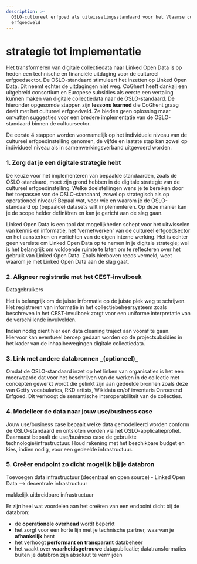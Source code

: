```yaml
---
description: >-
  OSLO-cultureel erfgoed als uitwisselingsstandaard voor het Vlaamse culturele
  erfgoedveld
---
```


# strategie tot implementatie

Het transformeren van digitale collectiedata naar Linked Open Data is op heden een technische en financiële uitdaging voor de cultureel erfgoedsector. De OSLO-standaard stimuleert het inzetten op Linked Open Data. Dit neemt echter de uitdagingen niet weg. CoGhent heeft dankzij een uitgebreid consortium en Europese subsidies als eerste een vertaling kunnen maken van digitale collectiedata naar de OSLO-standaard. De hieronder opgesomde stappen zijn **lessons learned** die CoGhent graag deelt met het cultureel erfgoedveld. Ze bieden geen oplossing maar omvatten suggesties voor een bredere implementatie van de OSLO-standaard binnen de cultuursector.&#x20;

De eerste 4 stappen worden voornamelijk op het individuele niveau van de cultureel erfgoedinstelling genomen, de vijfde en laatste stap kan zowel op individueel niveau als in samenwerkingsverband uitgevoerd worden.&#x20;

### 1. Zorg dat je een digitale strategie hebt&#x20;

De keuze voor het implementeren van bepaalde standaarden, zoals de OSLO-standaard, moet zijn grond hebben in de digitale strategie van de cultureel erfgoedinstelling. Welke doelstellingen wens je te bereiken door het toepassen van de OSLO-standaard, zowel op strategisch als op operationeel niveau? Bepaal wat, voor wie en waarom je de OSLO-standaard op (bepaalde) datasets wilt implementeren. Op deze manier kan je de scope helder definiëren en kan je gericht aan de slag gaan.   &#x20;

Linked Open Data is een tool dat mogelijkheden schept voor het uitwisselen van kennis en informatie, het 'vernetwerken' van de cultureel erfgoedsector en het aansterken en verlichten van de eigen interne werking. Het is echter geen vereiste om Linked Open Data op te nemen in je digitale strategie; wel is het belangrijk om voldoende ruimte te laten om te reflecteren over het gebruik van Linked Open Data. Zoals hierboven reeds vermeld, weet waarom je met Linked Open Data aan de slag gaat.&#x20;

### **2. Aligneer registratie met het CEST-invulboek**

Datagebruikers&#x20;

Het is belangrijk om de juiste informatie op de juiste plek weg te schrijven. Het registreren van informatie in het collectiebeheersysteem zoals beschreven in het CEST-invulboek zorgt voor een uniforme interpretatie van de verschillende invulvelden.  &#x20;

**I**ndien nodig dient hier een data cleaning traject aan vooraf te gaan. Hiervoor kan eventueel beroep gedaan worden op de projectsubsidies in het kader van de inhaalbewegingen digitale collectiedata.

### **3. Link met andere databronnen **_**(optioneel)**_

Omdat de OSLO-standaard inzet op het linken van organisaties is het een meerwaarde dat voor het beschrijven van de werken in de collectie met concepten gewerkt wordt die gelinkt zijn aan gedeelde bronnen zoals deze van Getty vocabularies, RKD artists, Wikidata en/of inventaris Onroerend Erfgoed. Dit verhoogt de semantische interoperabiliteit van de collecties.

### 4. Modelleer de data naar jouw use/business case&#x20;

Jouw use/business case bepaalt welke data gemodelleerd worden conform de OSLO-standaard en ontsloten worden via het OSLO-applicatieprofiel. Daarnaast bepaalt de use/business case de gebruikte technologie/infrastructuur. Houd rekening met het beschikbare budget en kies, indien nodig, voor een gedeelde infrastructuur.  &#x20;

### 5. Creëer endpoint zo dicht mogelijk bij je databron

Toevoegen data infrastructuur (decentraal en open source) - Linked Open Data --> decentrale infrastructuur&#x20;

makkelijk uitbreidbare infrastructuur&#x20;

Er zijn heel wat voordelen aan het creëren van een endpoint dicht bij de databron:

* de **operationele overhead** wordt beperkt
* het zorgt voor een korte lijn met je technische partner, waarvan je **afhankelijk** bent&#x20;
* het verhoogt **performant en transparant** databeheer
* het waakt over **waarheidsgetrouwe** datapublicatie; datatransformaties buiten je databron zijn absoluut te vermijden

